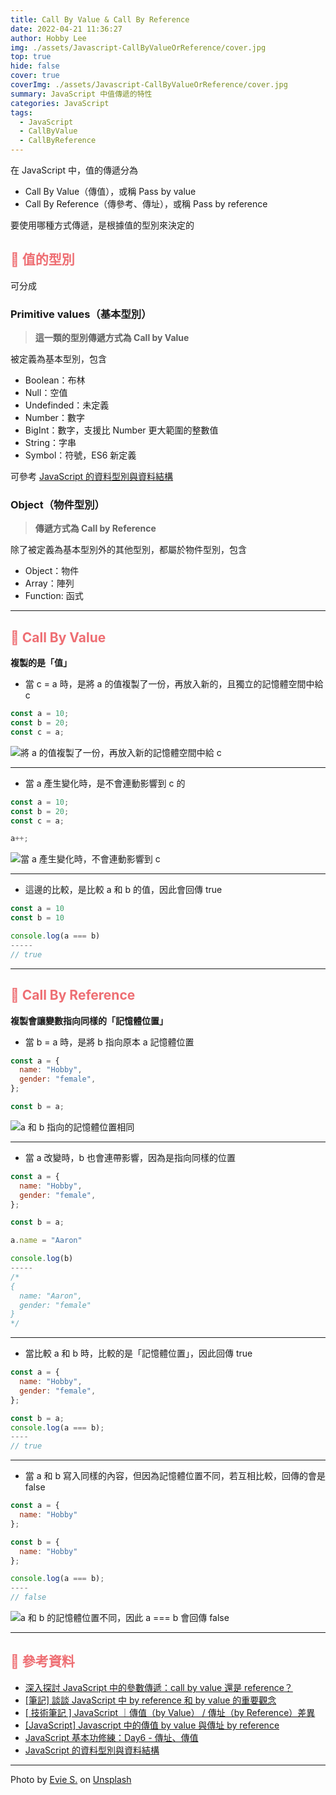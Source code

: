 ```yaml
---
title: Call By Value & Call By Reference
date: 2022-04-21 11:36:27
author: Hobby Lee
img: ./assets/Javascript-CallByValueOrReference/cover.jpg
top: true
hide: false
cover: true
coverImg: ./assets/Javascript-CallByValueOrReference/cover.jpg
summary: JavaScript 中值傳遞的特性
categories: JavaScript
tags:
  - JavaScript
  - CallByValue
  - CallByReference
---
```


在 JavaScript 中，值的傳遞分為

- Call By Value（傳值），或稱 Pass by value
- Call By Reference（傳參考、傳址），或稱 Pass by reference

要使用哪種方式傳遞，是根據值的型別來決定的

## <font color=#ee6e73> :herb: 值的型別</font>

可分成

### Primitive values（基本型別）

> **這一類的型別傳遞方式為 Call by Value**

被定義為基本型別，包含

- Boolean：布林
- Null：空值
- Undefinded：未定義
- Number：數字
- BigInt：數字，支援比 Number 更大範圍的整數值
- String：字串
- Symbol：符號，ES6 新定義

可參考 [JavaScript 的資料型別與資料結構](https://developer.mozilla.org/zh-TW/docs/Web/JavaScript/Data_structures#%E8%B3%87%E6%96%99%E5%9E%8B%E5%88%A5)

### Object（物件型別）

> **傳遞方式為 Call by Reference**

除了被定義為基本型別外的其他型別，都屬於物件型別，包含

- Object：物件
- Array：陣列
- Function: 函式

---

## <font color=#ee6e73> :herb: Call By Value</font>

**複製的是「值」**

- 當 c = a 時，是將 a 的值複製了一份，再放入新的，且獨立的記憶體空間中給 c

```javascript
const a = 10;
const b = 20;
const c = a;
```

![將 a 的值複製了一份，再放入新的記憶體空間中給 c](../assets/Javascript-CallByValueOrReference/pic1.jpg)

---

- 當 a 產生變化時，是不會連動影響到 c 的

```javascript
const a = 10;
const b = 20;
const c = a;

a++;
```

![當 a 產生變化時，不會連動影響到 c](../assets/Javascript-CallByValueOrReference/pic2.jpg)

---

- 這邊的比較，是比較 a 和 b 的值，因此會回傳 true

```javascript
const a = 10
const b = 10

console.log(a === b)
-----
// true

```

---

## <font color=#ee6e73> :herb: Call By Reference</font>

**複製會讓變數指向同樣的「記憶體位置」**

- 當 b = a 時，是將 b 指向原本 a 記憶體位置

```javascript
const a = {
  name: "Hobby",
  gender: "female",
};

const b = a;
```

![a 和 b 指向的記憶體位置相同](../assets/Javascript-CallByValueOrReference/pic3.jpg)

---

- 當 a 改變時，b 也會連帶影響，因為是指向同樣的位置

```javascript
const a = {
  name: "Hobby",
  gender: "female",
};

const b = a;

a.name = "Aaron"

console.log(b)
-----
/*
{
  name: "Aaron",
  gender: "female"
}
*/
```

---

- 當比較 a 和 b 時，比較的是「記憶體位置」，因此回傳 true

```javascript
const a = {
  name: "Hobby",
  gender: "female",
};

const b = a;
console.log(a === b);
----
// true

```

---

- 當 a 和 b 寫入同樣的內容，但因為記憶體位置不同，若互相比較，回傳的會是 false

```javascript
const a = {
  name: "Hobby"
};

const b = {
  name: "Hobby"
};

console.log(a === b);
----
// false
```

![a 和 b 的記憶體位置不同，因此 a === b 會回傳 false](../assets/Javascript-CallByValueOrReference/pic4.jpg)

---

## <font color=#ee6e73> :herb: 參考資料</font>

- [深入探討 JavaScript 中的參數傳遞：call by value 還是 reference？](https://blog.techbridge.cc/2018/06/23/javascript-call-by-value-or-reference/)
- [[筆記] 談談 JavaScript 中 by reference 和 by value 的重要觀念](https://pjchender.blogspot.com/2016/03/javascriptby-referenceby-value.html)
- [[ 技術筆記 ] JavaScript ｜傳值（by Value） / 傳址（by Reference）差異](https://medium.com/@sunnyhuang.sc/%E6%8A%80%E8%A1%93%E7%AD%86%E8%A8%98-javascript-%E5%82%B3%E5%80%BC-by-value-%E5%82%B3%E5%9D%80-by-reference-%E5%B7%AE%E7%95%B0-db3124ddd691)
- [[JavaScript] Javascript 中的傳值 by value 與傳址 by reference](https://medium.com/itsems-frontend/javascript-pass-by-value-reference-sharing-5d6095ae030b)
- [JavaScript 基本功修練：Day6 - 傳址、傳值](https://ithelp.ithome.com.tw/articles/10241346)
- [JavaScript 的資料型別與資料結構](https://developer.mozilla.org/zh-TW/docs/Web/JavaScript/Data_structures#objects)

---

Photo by <a href="https://unsplash.com/@evieshaffer?utm_source=unsplash&utm_medium=referral&utm_content=creditCopyText">Evie S.</a> on <a href="https://unsplash.com/s/photos/plant?utm_source=unsplash&utm_medium=referral&utm_content=creditCopyText">Unsplash</a>
